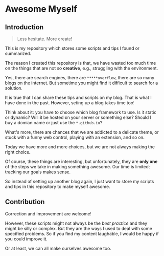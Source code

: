 # Awesome Myself

## Introduction

> Less hesitate. More create!

This is my repository which stores some scripts and tips I found or summarized.

The reason I created this repository is that, we have wasted too much time on the things that are not so **creative**, e.g., struggling with the environment.

Yes, there are search engines, there are `*****overflow`, there are so many blogs on the internet. But sometime you might find it difficult to search for a solution.

It is true that I can share these tips and scripts on my blog. That is what I have done in the past. However, seting up a blog takes time too!

Think about it: you have to choose which blog framework to use. Is it static or dynamic? Will it be hosted on your server or something else? Should I buy a domian name or just use the `*.github.io`?

What's more, there are chances that we are addicted to a delicate theme, or stuck with a funny web control, playing with an extension, and so on.

Today we have more and more choices, but we are not always making the right choice. 

Of course, these things are interesting, but unfortunately, they are **only one** of the steps we take in making something awesome. Our time is limited; tracking our goals makes sense.

So instead of setting up another blog again, I just want to store my scripts and tips in this repository to make myself awesome. 

## Contribution

Correction and improvement are welcome!

However, these scripts might not always be the *best practice* and they might be silly or complex. But they are the ways I used to deal with some specified problems. So if you find my content laughable, I would be happy if you could improve it. 

Or at least, we can all make ourselves awesome too.

